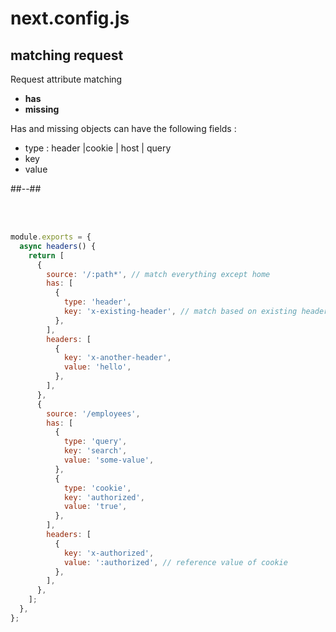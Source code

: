 <!-- .slide: class="two-column with-code " -->

# next.config.js

## matching request

Request attribute matching

- **has**
- **missing**

Has and missing objects can have the following fields :

- type : header |cookie | host | query
- key
- value

##--##

<br/> <br/>

```js
module.exports = {
  async headers() {
    return [
      {
        source: '/:path*', // match everything except home
        has: [
          {
            type: 'header',
            key: 'x-existing-header', // match based on existing header
          },
        ],
        headers: [
          {
            key: 'x-another-header',
            value: 'hello',
          },
        ],
      },
      {
        source: '/employees',
        has: [
          {
            type: 'query',
            key: 'search',
            value: 'some-value',
          },
          {
            type: 'cookie',
            key: 'authorized',
            value: 'true',
          },
        ],
        headers: [
          {
            key: 'x-authorized',
            value: ':authorized', // reference value of cookie
          },
        ],
      },
    ];
  },
};
```
